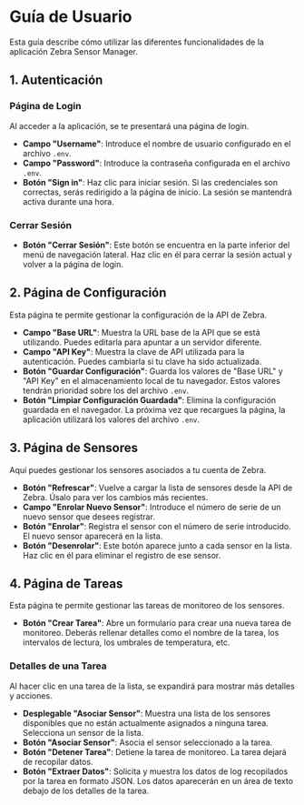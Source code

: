 # Guía de Usuario

Esta guía describe cómo utilizar las diferentes funcionalidades de la aplicación Zebra Sensor Manager.

## 1. Autenticación

### Página de Login
Al acceder a la aplicación, se te presentará una página de login.

-   **Campo "Username"**: Introduce el nombre de usuario configurado en el archivo `.env`.
-   **Campo "Password"**: Introduce la contraseña configurada en el archivo `.env`.
-   **Botón "Sign in"**: Haz clic para iniciar sesión. Si las credenciales son correctas, serás redirigido a la página de inicio. La sesión se mantendrá activa durante una hora.

### Cerrar Sesión
-   **Botón "Cerrar Sesión"**: Este botón se encuentra en la parte inferior del menú de navegación lateral. Haz clic en él para cerrar la sesión actual y volver a la página de login.

## 2. Página de Configuración

Esta página te permite gestionar la configuración de la API de Zebra.

-   **Campo "Base URL"**: Muestra la URL base de la API que se está utilizando. Puedes editarla para apuntar a un servidor diferente.
-   **Campo "API Key"**: Muestra la clave de API utilizada para la autenticación. Puedes cambiarla si tu clave ha sido actualizada.
-   **Botón "Guardar Configuración"**: Guarda los valores de "Base URL" y "API Key" en el almacenamiento local de tu navegador. Estos valores tendrán prioridad sobre los del archivo `.env`.
-   **Botón "Limpiar Configuración Guardada"**: Elimina la configuración guardada en el navegador. La próxima vez que recargues la página, la aplicación utilizará los valores del archivo `.env`.

## 3. Página de Sensores

Aquí puedes gestionar los sensores asociados a tu cuenta de Zebra.

-   **Botón "Refrescar"**: Vuelve a cargar la lista de sensores desde la API de Zebra. Úsalo para ver los cambios más recientes.
-   **Campo "Enrolar Nuevo Sensor"**: Introduce el número de serie de un nuevo sensor que desees registrar.
-   **Botón "Enrolar"**: Registra el sensor con el número de serie introducido. El nuevo sensor aparecerá en la lista.
-   **Botón "Desenrolar"**: Este botón aparece junto a cada sensor en la lista. Haz clic en él para eliminar el registro de ese sensor.

## 4. Página de Tareas

Esta página te permite gestionar las tareas de monitoreo de los sensores.

-   **Botón "Crear Tarea"**: Abre un formulario para crear una nueva tarea de monitoreo. Deberás rellenar detalles como el nombre de la tarea, los intervalos de lectura, los umbrales de temperatura, etc.

### Detalles de una Tarea
Al hacer clic en una tarea de la lista, se expandirá para mostrar más detalles y acciones.

-   **Desplegable "Asociar Sensor"**: Muestra una lista de los sensores disponibles que no están actualmente asignados a ninguna tarea. Selecciona un sensor de la lista.
-   **Botón "Asociar Sensor"**: Asocia el sensor seleccionado a la tarea.
-   **Botón "Detener Tarea"**: Detiene la tarea de monitoreo. La tarea dejará de recopilar datos.
-   **Botón "Extraer Datos"**: Solicita y muestra los datos de log recopilados por la tarea en formato JSON. Los datos aparecerán en un área de texto debajo de los detalles de la tarea.
